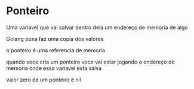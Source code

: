 # Ponteiro

Uma variavel que vai salvar dentro dela um endereço de memoria de algo

Golang puxa faz uma copia dos valores

o ponteiro é uma referencia de memoria 

quando voce cria um ponteiro voce vai estar jogando o endereço de memoria onde essa variavel esta salva

valor zero de um ponteiro é nil
